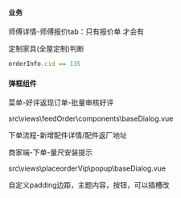 #### 业务

师傅详情-师傅报价tab：只有报价单 才会有

定制家具(全屋定制)判断

```javascript
orderInfo.cid == 135
```





#### 弹框组件

菜单-好评返现订单-批量审核好评

src\views\feedOrder\components\baseDialog.vue

下单流程-新增配件详情/配件返厂地址



商家端-下单-量尺安装提示

src\views\placeorderVip\popup\baseDialog.vue

自定义padding边距，主题内容，按钮，可以插槽改



